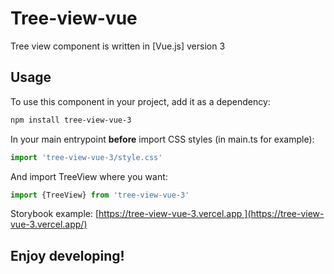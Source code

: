 # Tree-view-vue

Tree view component is written in [Vue.js] version 3

## Usage

To use this component in your project, add it as a dependency:

```sh
npm install tree-view-vue-3
```

In your main entrypoint **before** import CSS styles (in main.ts for example):

```javascript
import 'tree-view-vue-3/style.css'
```

And import TreeView where you want:

```javascript
import {TreeView} from 'tree-view-vue-3'
```

Storybook example: [https://tree-view-vue-3.vercel.app ](https://tree-view-vue-3.vercel.app/)

## Enjoy developing!
